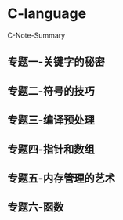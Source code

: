 # C-language
C-Note-Summary
## 专题一-关键字的秘密
## 专题二-符号的技巧
## 专题三-编译预处理
## 专题四-指针和数组
## 专题五-内存管理的艺术
## 专题六-函数

